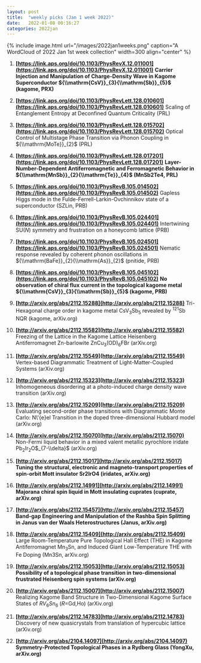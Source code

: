 ```yaml
---
layout: post
title:  "weekly picks (Jan 1 week 2022)"
date:   2022-01-08 00:16:27
categories: 2022jan
---
```


{% include image.html url="/images/2022jan1weeks.png" caption="A WordCloud of 2022 Jan 1st week collection" width=300 align="center" %}


1. **[https://link.aps.org/doi/10.1103/PhysRevX.12.011001](https://link.aps.org/doi/10.1103/PhysRevX.12.011001)** **Carrier Injection and Manipulation of Charge-Density Wave in Kagome Superconductor ${\\mathrm{CsV}}_{3}{\\mathrm{Sb}}_{5}$ (kagome, PRX)**

1. **[https://link.aps.org/doi/10.1103/PhysRevLett.128.010601](https://link.aps.org/doi/10.1103/PhysRevLett.128.010601)** Scaling of Entanglement Entropy at Deconfined Quantum Criticality (PRL)

1. **[https://link.aps.org/doi/10.1103/PhysRevLett.128.015702](https://link.aps.org/doi/10.1103/PhysRevLett.128.015702)** Optical Control of Multistage Phase Transition via Phonon Coupling in ${\\mathrm{MoTe}}_{2}$ (PRL)

1. **[https://link.aps.org/doi/10.1103/PhysRevLett.128.017201](https://link.aps.org/doi/10.1103/PhysRevLett.128.017201)** **Layer-Number-Dependent Antiferromagnetic and Ferromagnetic Behavior in ${\\mathrm{MnSb}}_{2}{\\mathrm{Te}}_{4}$ (MnSb2Te4, PRL)**

1. **[https://link.aps.org/doi/10.1103/PhysRevB.105.014502](https://link.aps.org/doi/10.1103/PhysRevB.105.014502)** Gapless Higgs mode in the Fulde-Ferrell-Larkin-Ovchinnikov state of a superconductor (SZLin, PRB)

1. **[https://link.aps.org/doi/10.1103/PhysRevB.105.024401](https://link.aps.org/doi/10.1103/PhysRevB.105.024401)** Intertwining SU($N$) symmetry and frustration on a honeycomb lattice (PRB)

1. **[https://link.aps.org/doi/10.1103/PhysRevB.105.024501](https://link.aps.org/doi/10.1103/PhysRevB.105.024501)** Nematic response revealed by coherent phonon oscillations in ${\\mathrm{BaFe}}_{2}{\\mathrm{As}}_{2}$ (pnitide, PRB)

1. **[https://link.aps.org/doi/10.1103/PhysRevB.105.045102](https://link.aps.org/doi/10.1103/PhysRevB.105.045102)** **No observation of chiral flux current in the topological kagome metal ${\\mathrm{CsV}}_{3}{\\mathrm{Sb}}_{5}$ (kagome, PRB)**



1. **[http://arxiv.org/abs/2112.15288](http://arxiv.org/abs/2112.15288)** Tri-Hexagonal charge order in kagome metal CsV$_{3}$Sb$_{5}$ revealed by $^{121}$Sb NQR (kagome, arXiv.org)

1. **[http://arxiv.org/abs/2112.15582](http://arxiv.org/abs/2112.15582)** Freezing of the Lattice in the Kagome Lattice Heisenberg Antiferromagnet Zn-barlowite ZnCu$_3$(OD)$_6$FBr (arXiv.org)

1. **[http://arxiv.org/abs/2112.15549](http://arxiv.org/abs/2112.15549)** Vertex-based Diagrammatic Treatment of Light-Matter-Coupled Systems (arXiv.org)

1. **[http://arxiv.org/abs/2112.15323](http://arxiv.org/abs/2112.15323)** Inhomogeneous disordering at a photo-induced charge density wave transition (arXiv.org)

1. **[http://arxiv.org/abs/2112.15209](http://arxiv.org/abs/2112.15209)** Evaluating second-order phase transitions with Diagrammatic Monte Carlo: N\\'{e}el Transition in the doped three-dimensional Hubbard model (arXiv.org)

1. **[http://arxiv.org/abs/2112.15070](http://arxiv.org/abs/2112.15070)** Non-Fermi liquid behavior in a mixed valent metallic pyrochlore iridate Pb$_2$Ir$_2$O$_{7-\\delta}$ (arXiv.org)

1. **[http://arxiv.org/abs/2112.15017](http://arxiv.org/abs/2112.15017)** **Tuning the structural, electronic and magneto-transport properties of spin-orbit Mott insulator Sr2IrO4 (iridates, arXiv.org)**

1. **[http://arxiv.org/abs/2112.14991](http://arxiv.org/abs/2112.14991)** **Majorana chiral spin liquid in Mott insulating cuprates (cuprate, arXiv.org)**

1. **[http://arxiv.org/abs/2112.15457](http://arxiv.org/abs/2112.15457)** **Band-gap Engineering and Manipulation of the Rashba Spin Splitting in Janus van der Waals Heterostructures (Janus, arXiv.org)**

1. **[http://arxiv.org/abs/2112.15409](http://arxiv.org/abs/2112.15409)** Large Room-Temperature Pure Topological Hall Effect (THE) in Kagome Antiferromagnet Mn$_3$Sn, and Induced Giant Low-Temperature THE with Fe Doping (Mn3Sn, arXiv.org)

1. **[http://arxiv.org/abs/2112.15053](http://arxiv.org/abs/2112.15053)** **Possibility of a topological phase transition in two-dimensional frustrated Heisenberg spin systems (arXiv.org)**

1. **[http://arxiv.org/abs/2112.15007](http://arxiv.org/abs/2112.15007)** Realizing Kagome Band Structure in Two-Dimensional Kagome Surface States of $RV_{6}Sn_{6}$ ($R$=Gd,Ho) (arXiv.org)

1. **[http://arxiv.org/abs/2112.14783](http://arxiv.org/abs/2112.14783)** Discovery of new quasicrystals from translation of hypercubic lattice (arXiv.org)

1. **[http://arxiv.org/abs/2104.14097](http://arxiv.org/abs/2104.14097)** **Symmetry-Protected Topological Phases in a Rydberg Glass (YongXu, arXiv.org)**

